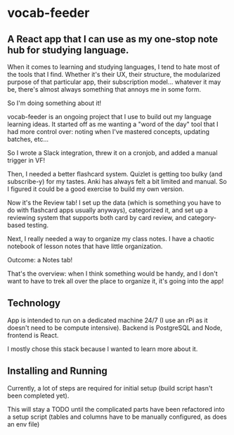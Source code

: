 # vocab-feeder

## A React app that I can use as my one-stop note hub for studying language.

When it comes to learning and studying languages, I tend to hate most of the tools that I find. Whether it's their UX, their structure, the modularized purpose of that particular app, their subscription model... whatever it may be, there's almost always something that annoys me in some form.

So I'm doing something about it!

vocab-feeder is an ongoing project that I use to build out my language learning ideas. It started off as me wanting a "word of the day" tool that I had more control over: noting when I've mastered concepts, updating batches, etc...

So I wrote a Slack integration, threw it on a cronjob, and added a manual trigger in VF!

Then, I needed a better flashcard system. Quizlet is getting too bulky (and subscribe-y) for my tastes. Anki has always felt a bit limited and manual. So I figured it could be a good exercise to build my own version.

Now it's the Review tab! I set up the data (which is something you have to do with flashcard apps usually anyways), categorized it, and set up a reviewing system that supports both card by card review, and category-based testing.

Next, I really needed a way to organize my class notes. I have a chaotic notebook of lesson notes that have little organization.

Outcome: a Notes tab!

That's the overview: when I think something would be handy, and I don't want to have to trek all over the place to organize it, it's going into the app!

## Technology

App is intended to run on a dedicated machine 24/7 (I use an rPi as it doesn't need to be compute intensive). Backend is PostgreSQL and Node, frontend is React.

I mostly chose this stack because I wanted to learn more about it.

## Installing and Running

Currently, a lot of steps are required for initial setup (build script hasn't been completed yet).

This will stay a TODO until the complicated parts have been refactored into a setup script (tables and columns have to be manually configured, as does an env file)
